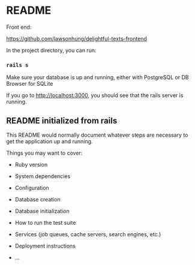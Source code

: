 # README

Front end:

https://github.com/lawsonhung/delightful-texts-frontend

In the project directory, you can run:

### `rails s`

Make sure your database is up and running, either with PostgreSQL or DB Browser for SQLite

If you go to [http://localhost:3000](http://localhost:3000), you should see that the rails server is running.

## README initialized from rails

This README would normally document whatever steps are necessary to get the
application up and running.

Things you may want to cover:

* Ruby version

* System dependencies

* Configuration

* Database creation

* Database initialization

* How to run the test suite

* Services (job queues, cache servers, search engines, etc.)

* Deployment instructions

* ...
